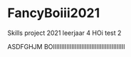# FancyBoiii2021

Skills project 2021 leerjaar 4
HOi test 2

ASDFGHJM
BOIIIIIIIIIIIIIIIIIIIIIIIIIIIIIIIIIIIIIIIIIII